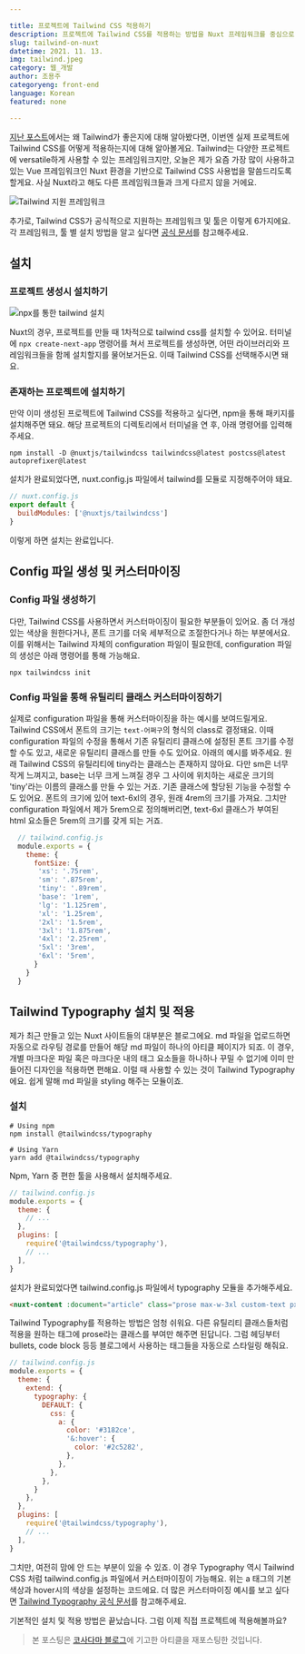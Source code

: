 ```yaml
---

title: 프로젝트에 Tailwind CSS 적용하기
description: 프로젝트에 Tailwind CSS를 적용하는 방법을 Nuxt 프레임워크를 중심으로 알아봐요.
slug: tailwind-on-nuxt
datetime: 2021. 11. 13.
img: tailwind.jpeg
category: 웹_개발
author: 조용주
categoryeng: front-end
language: Korean
featured: none

---
```



[지난 포스트](https://www.blog.penielcho.com/tailwind-on-nuxt)에서는 왜 Tailwind가 좋은지에 대해 알아봤다면, 이번엔 실제 프로젝트에 Tailwind CSS를 어떻게 적용하는지에 대해 알아볼게요. Tailwind는 다양한 프로젝트에 versatile하게 사용할 수 있는 프레임워크지만, 오늘은 제가 요즘 가장 많이 사용하고 있는 Vue 프레임워크인 Nuxt 환경을 기반으로 Tailwind CSS 사용법을 말씀드리도록 할게요. 사실 Nuxt라고 해도 다른 프레임워크들과 크게 다르지 않을 거에요.

![Tailwind 지원 프레임워크](/tailwind-on-nuxt/01.png)

추가로, Tailwind CSS가 공식적으로 지원하는 프레임워크 및 툴은 이렇게 6가지에요. 각 프레임워크, 툴 별 설치 방법을 알고 싶다면 [공식 문서](https://tailwindcss.com/docs/installation)를 참고해주세요.

## 설치 

### 프로젝트 생성시 설치하기

![npx를 통한 tailwind 설치](/tailwind-on-nuxt/02.png)

Nuxt의 경우, 프로젝트를 만들 때 1차적으로 tailwind css를 설치할 수 있어요. 터미널에  `npx create-next-app`  명령어를 쳐서 프로젝트를 생성하면, 어떤 라이브러리와 프레임워크들을 함께 설치할지를 물어보거든요. 이때 Tailwind CSS를 선택해주시면 돼요.

### 존재하는 프로젝트에 설치하기

만약 이미 생성된 프로젝트에 Tailwind CSS를 적용하고 싶다면, npm을 통해 패키지를 설치해주면 돼요. 해당 프로젝트의 디렉토리에서 터미널을 연 후, 아래 명령어를 입력해주세요.

```shell
npm install -D @nuxtjs/tailwindcss tailwindcss@latest postcss@latest autoprefixer@latest
```

설치가 완료되었다면, nuxt.config.js 파일에서 tailwind를 모듈로 지정해주어야 돼요.

```javascript
// nuxt.config.js
export default {
  buildModules: ['@nuxtjs/tailwindcss']
}
```

이렇게 하면 설치는 완료입니다.

## Config 파일 생성 및 커스터마이징

### Config 파일 생성하기

다만, Tailwind CSS를 사용하면서 커스터마이징이 필요한 부분들이 있어요. 좀 더 개성있는 색상을 원한다거나, 폰트 크기를 더욱 세부적으로 조절한다거나 하는 부분에서요. 이를 위해서는 Tailwind 자체의 configuration 파일이 필요한데, configuration 파일의 생성은 아래 명령어를 통해 가능해요.

```shell
npx tailwindcss init
```

### Config 파일을 통해 유틸리티 클래스 커스터마이징하기

실제로 configuration 파일을 통해 커스터마이징을 하는 예시를 보여드릴게요. Tailwind CSS에서 폰트의 크기는 `text-어쩌구`의 형식의 class로 결정돼요. 이때 configuration 파일의 수정을 통해서 기존 유틸리티 클래스에 설정된 폰트 크기를 수정할 수도 있고, 새로운 유틸리티 클래스를 만들 수도 있어요. 아래의 예시를 봐주세요. 원래 Tailwind CSS의 유틸리티에 tiny라는 클래스는 존재하지 않아요. 다만 sm은 너무 작게 느껴지고, base는 너무 크게 느껴질 경우 그 사이에 위치하는 새로운 크기의 'tiny'라는 이름의 클래스를 만들 수 있는 거죠. 기존 클래스에 할당된 기능을 수정할 수도 있어요. 폰트의 크기에 있어 text-6xl의 경우, 원래 4rem의 크기를 가져요. 그치만 configuration 파일에서 제가 5rem으로 정의해버리면, text-6xl 클래스가 부여된 html 요소들은 5rem의 크기를 갖게 되는 거죠.

```javascript
  // tailwind.config.js
  module.exports = {
    theme: {
      fontSize: {
       'xs': '.75rem',
       'sm': '.875rem',
       'tiny': '.89rem',
       'base': '1rem',
       'lg': '1.125rem',
       'xl': '1.25rem',
       '2xl': '1.5rem',
       '3xl': '1.875rem',
       '4xl': '2.25rem',
       '5xl': '3rem',
       '6xl': '5rem',
      }
    }
  }
```

## Tailwind Typography 설치 및 적용

제가 최근 만들고 있는 Nuxt 사이트들의 대부분은 블로그에요. md 파일을 업로드하면 자동으로 라우팅 경로를 만들어 해당 md 파일이 하나의 아티클 페이지가 되죠. 이 경우, 개별 마크다운 파일 혹은 마크다운 내의 태그 요소들을 하나하나 꾸밀 수 없기에 이미 만들어진 디자인을 적용하면 편해요. 이럴 때 사용할 수 있는 것이 Tailwind Typography에요. 쉽게 말해 md 파일을 styling 해주는 모듈이죠.

### 설치

```shell
# Using npm
npm install @tailwindcss/typography

# Using Yarn
yarn add @tailwindcss/typography
```

Npm, Yarn 중 편한 툴을 사용해서 설치해주세요.

```javascript
// tailwind.config.js
module.exports = {
  theme: {
    // ...
  },
  plugins: [
    require('@tailwindcss/typography'),
    // ...
  ],
}
```

설치가 완료되었다면 tailwind.config.js 파일에서 typography 모듈을 추가해주세요.

```html
<nuxt-content :document="article" class="prose max-w-3xl custom-text px-6"/>
```

Tailwind Typography를 적용하는 방법은 엄청 쉬워요. 다른 유틸리티 클래스들처럼 적용을 원하는 태그에 prose라는 클래스를 부여만 해주면 된답니다. 그럼 헤딩부터 bullets, code block 등등 블로그에서 사용하는 태그들을 자동으로 스타일링 해줘요.

```javascript
// tailwind.config.js
module.exports = {
  theme: {
    extend: {
      typography: {
        DEFAULT: {
          css: {
            a: {
              color: '#3182ce',
              '&:hover': {
                color: '#2c5282',
              },
            },
          },
        },
      }
    },
  },
  plugins: [
    require('@tailwindcss/typography'),
    // ...
  ],
}
```

그치만, 여전히 맘에 안 드는 부분이 있을 수 있죠. 이 경우 Typography 역시 Tailwind CSS 처럼 tailwind.config.js 파일에서 커스터마이징이 가능해요. 위는 a 태그의 기본 색상과 hover시의 색상을 설정하는 코드에요. 더 많은 커스터마이징 예시를 보고 싶다면 [Tailwind Typography 공식 문서](https://github.com/tailwindlabs/tailwindcss-typography)를 참고해주세요.



기본적인 설치 및 적용 방법은 끝났습니다. 그럼 이제 직접 프로젝트에 적용해볼까요?

> 본 포스팅은 [코사다마 블로그](https://www.blog.cosadama.com/)에 기고한 아티클을 재포스팅한 것입니다.
